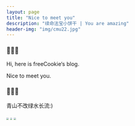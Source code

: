 ```yaml
---
layout: page
title: "Nice to meet you"
description: "续命法宝小饼干 | You are amazing"
header-img: "img/cmu22.jpg"
---
```


### 🍪🍪🍪

Hi, here is freeCookie‘s blog.

Nice to meet you. 

### 🍪🍪🍪

青山不改绿水长流:)

<img src="https://raw.githubusercontent.com/YijiaJin/Plot/master/fall.jpeg" style="zoom:35%">

<img src="https://raw.githubusercontent.com/YijiaJin/Plot/master/winter.jpeg" style="zoom:35%">

<img src="https://raw.githubusercontent.com/YijiaJin/Plot/master/summer.jpeg" style="zoom:35%">

